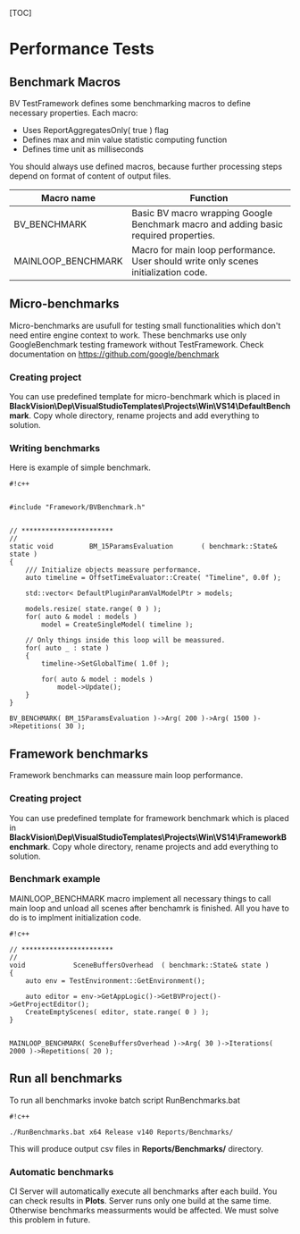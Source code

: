 [TOC]

# Performance Tests

## Benchmark Macros

BV TestFramework defines some benchmarking macros to define necessary properties.
Each macro:

- Uses ReportAggregatesOnly( true ) flag
- Defines max and min value statistic computing function
- Defines time unit as milliseconds

You should always use defined macros, because further processing steps depend on format of content of output files.

Macro name | Function
-----------|-----------------------
BV_BENCHMARK | Basic BV macro wrapping Google Benchmark macro and adding basic required properties.
MAINLOOP_BENCHMARK | Macro for main loop performance. User should write only scenes initialization code.


## Micro-benchmarks

Micro-benchmarks are usufull for testing small functionalities which don't need entire engine context to work.
These benchmarks use only GoogleBenchmark testing framework without TestFramework.
Check documentation on https://github.com/google/benchmark

### Creating project

You can use predefined template for micro-benchmark which is placed in **BlackVision\Dep\VisualStudioTemplates\Projects\Win\VS14\DefaultBenchmark**.
Copy whole directory, rename projects and add everything to solution.

### Writing benchmarks

Here is example of simple benchmark.

```
#!c++


#include "Framework/BVBenchmark.h"


// ***********************
//
static void         BM_15ParamsEvaluation       ( benchmark::State& state )
{
    /// Initialize objects meassure performance.
    auto timeline = OffsetTimeEvaluator::Create( "Timeline", 0.0f );

    std::vector< DefaultPluginParamValModelPtr > models;
    
    models.resize( state.range( 0 ) );
    for( auto & model : models )
        model = CreateSingleModel( timeline );

    // Only things inside this loop will be meassured.
    for( auto _ : state )
    {
        timeline->SetGlobalTime( 1.0f );

        for( auto & model : models )
            model->Update();
    }
}

BV_BENCHMARK( BM_15ParamsEvaluation )->Arg( 200 )->Arg( 1500 )->Repetitions( 30 );
```

## Framework benchmarks

Framework benchmarks can meassure main loop performance.

### Creating project

You can use predefined template for framework benchmark which is placed in **BlackVision\Dep\VisualStudioTemplates\Projects\Win\VS14\FrameworkBenchmark**.
Copy whole directory, rename projects and add everything to solution.

### Benchmark example

MAINLOOP_BENCHMARK macro implement all necessary things to call main loop and unload all scenes after benchamrk is finished. All you have to do is to implment initialization code.


```
#!c++

// ***********************
//
void            SceneBuffersOverhead  ( benchmark::State& state )
{
    auto env = TestEnvironment::GetEnvironment();

    auto editor = env->GetAppLogic()->GetBVProject()->GetProjectEditor();
    CreateEmptyScenes( editor, state.range( 0 ) );
}


MAINLOOP_BENCHMARK( SceneBuffersOverhead )->Arg( 30 )->Iterations( 2000 )->Repetitions( 20 );
```



## Run all benchmarks

To run all benchmarks invoke batch script RunBenchmarks.bat


```
#!c++

./RunBenchmarks.bat x64 Release v140 Reports/Benchmarks/
```

This will produce output csv files in **Reports/Benchmarks/** directory.

### Automatic benchmarks

CI Server will automatically execute all benchmarks after each build. You can check results in **Plots**. Server runs only one build at the same time. Otherwise benchmarks meassurments would be affected. We must solve this problem in future.